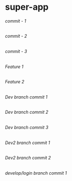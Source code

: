 # super-app
###### commit - 1
###### commit - 2
###### commit - 3
###### Feature 1
###### Feature 2
###### Dev branch commit 1
###### Dev branch commit 2
###### Dev branch commit 3
###### Dev2 branch commit 1
###### Dev2 branch commit 2
###### develop/login branch commit 1
